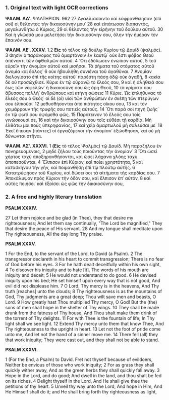 ### 1. Original text with light OCR corrections

**ΨΑΛΜ. ΛΔʹ.**
ΨΑΛΤΗΡΙΟΝ.
962
27 Ἀγαλλιάσοιντο καὶ εὐφρανθείησαν (ἐπὶ σοὶ) οἱ θέλοντες τὴν δικαιοσύνην μου˙
28 καὶ εἰπάτωσαν διαπαντὸς, μεγαλυνθήτω ὁ Κύριος,
29 οἱ θέλοντες τὴν εἰρήνην τοῦ δούλου αὐτοῦ.
30 Καὶ ἡ γλῶσσά μου μελετήσει τὴν δικαιοσύνην σου, ὅλην τὴν ἡμέραν τὸν ἔπαινόν σου.

**ΨΑΛΜ. ΛΕʹ. XXXV.**
1.2 **Εἰς** τὸ τέλος τῷ δούλῳ Κυρίου τῷ Δαυίδ (ψαλμός).
3 Φησὶν ὁ παράνομος τοῦ ἁμαρτάνειν ἐν ἑαυτῷ˙
   οὐκ ἔστι φόβος Θεοῦ ἀπέναντι τῶν ὀφθαλμῶν αὐτοῦ.
4 Ὅτι ἐδόλωσεν ἐνώπιον αὐτοῦ,
5 τοῦ εὑρεῖν τὴν ἀνομίαν αὐτοῦ καὶ μισῆσαι.
   Τὰ ῥήματα τοῦ στόματος αὐτοῦ ἀνομία καὶ δόλος˙
6 οὐκ ἠβουλήθη συνιέναι τοῦ ἀγαθῦναι.
7 Ἀνομίαν διελογίσατο ἐπὶ τῆς κοίτης αὐτοῦ˙
   παρέστη πάσῃ ὁδῷ οὐκ ἀγαθῇ,
8 κακία δὲ οὐ προσώχθισε.
   Κύριε ἐν τῷ οὐρανῷ τὸ ἔλεός σου,
9 καὶ ἡ ἀλήθειά σου ἕως τῶν νεφελῶν˙
   ἡ δικαιοσύνη σου ὡς ὄρη Θεοῦ,
10 τὰ κρίματά σου ἄβυσσος πολλή˙
   ἀνθρώπους καὶ κτήνη σώσεις
11 Κύριε. Ὡς ἐπλήθυνας τὸ ἔλεός σου ὁ Θεός˙
   οἱ δὲ (οἱ) υἱοὶ τῶν ἀνθρώπων ἐν σκέπῃ τῶν πτερύγων σου ἐλπιοῦσι˙
12 μεθυσθήσονται ἀπὸ πιότητος οἴκου σου,
13 καὶ τὸν χειμάρρουν τῆς τρυφῆς σου ποτιεῖς αὐτούς.
14 Ὅτι παρὰ σοὶ πηγὴ ζωῆς˙
   ἐν τῷ φωτί σου ὀψόμεθα φῶς.
15 Παράτεινον τὸ ἔλεός σου τοῖς γινώσκουσί σε,
16 καὶ τὴν δικαιοσύνην σου τοῖς εὐθέσι τῇ καρδίᾳ.
   Μὴ ἐλθάτω μοι πούς ὑπερηφανίας,
17 καὶ χεὶρ ἁμαρτωλοῦ μὴ σαλεύσαι με˙
18 Ἐκεῖ ἔπεσαν (πάντες) οἱ ἐργαζόμενοι τὴν ἀνομίαν˙
   ἐξώσθησαν, καὶ οὐ μὴ δύνωνται στῆναι.

**ΨΑΛΜ. ΛΣʹ. XXXVI.**
1 **(Εἰς** τὸ τέλος Ψαλμὸς) τῷ Δαυίδ.
   Μὴ παραζήλου ἐν πονηρευομένοις,
2 μηδὲ ζήλου τοὺς ποιοῦντας τὴν ἀνομίαν˙
3 Ὅτι ὡσεὶ χόρτος ταχὺ ἀποξηρανθήσονται,
   καὶ ὡσεὶ λάχανα χλόης ταχὺ ἀποπεσοῦνται.
4 Ἔλπισον ἐπὶ Κύριον, καὶ ποίει χρηστότητα,
5 καὶ κατασκήνου τὴν γῆν, καὶ ποιμανθήσῃ ἐπὶ τῷ πλούτῳ αὐτῆς.
6 Κατατρύφησον τοῦ Κυρίου,
   καὶ δώσει σοι τὰ αἰτήματα τῆς καρδίας σου.
7 Ἀποκάλυψον πρὸς Κύριον τὴν ὁδόν σου,
   καὶ ἔλπισον ἐπ᾿ αὐτόν,
8 καὶ αὐτὸς ποιήσει˙ καὶ ἐξοίσει ὡς φῶς τὴν δικαιοσύνην σου,

### 2. A free and highly literary translation

**PSALM XXXIV.**

27 Let them rejoice and be glad (in Thee), they that desire my righteousness;
And let them say continually, "The Lord be magnified,"
They that desire the peace of His servant.
28 And my tongue shall meditate upon Thy righteousness,
All the day long Thy praise.

**PSALM XXXV.**

1 For the End, to the servant of the Lord, to David (a Psalm).
2 The transgressor declareth in his heart to commit transgression;
There is no fear of God before his eyes.
3 For he hath dealt deceitfully within his own sight,
4 To discover his iniquity and to hate [it].
The words of his mouth are iniquity and deceit;
5 He would not understand to do good.
6 He devised iniquity upon his bed;
He set himself upon every way that is not good,
And evil did not displease him.
7 O Lord, Thy mercy is in the heavens,
And Thy truth [reaches] unto the clouds;
8 Thy righteousness is as the mountains of God,
Thy judgments are a great deep;
Thou wilt save men and beasts, O Lord.
9 How greatly hast Thou multiplied Thy mercy, O God!
But the (the) sons of men shall hope in the shelter of Thy wings.
10 They shall be made drunk from the fatness of Thy house,
And Thou shalt make them drink of the torrent of Thy delights.
11 For with Thee is the fountain of life;
In Thy light shall we see light.
12 Extend Thy mercy unto them that know Thee,
And Thy righteousness to the upright in heart.
13 Let not the foot of pride come unto me,
And let not the hand of a sinner move me.
14 There fell (all) they that work iniquity;
They were cast out, and they shall not be able to stand.

**PSALM XXXVI.**

1 (For the End, a Psalm) to David.
Fret not thyself because of evildoers,
Neither be envious of those who work iniquity;
2 For as grass they shall quickly wither away,
And as the green herbs they shall quickly fall away.
3 Hope in the Lord, and do good;
And dwell in the land, and thou shalt be fed on its riches.
4 Delight thyself in the Lord,
And He shall give thee the petitions of thy heart.
5 Unveil thy way unto the Lord,
And hope in Him,
And He Himself shall do it; and He shall bring forth thy righteousness as light,